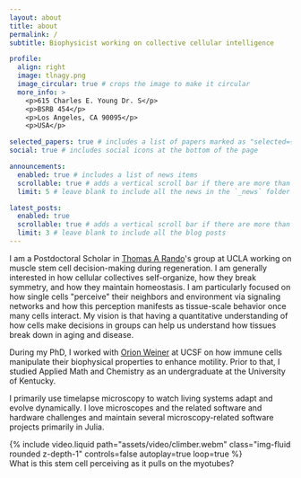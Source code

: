 ```yaml
---
layout: about
title: about
permalink: /
subtitle: Biophysicist working on collective cellular intelligence

profile:
  align: right
  image: tlnagy.png
  image_circular: true # crops the image to make it circular
  more_info: >
    <p>615 Charles E. Young Dr. S</p>
    <p>BSRB 454</p>
    <p>Los Angeles, CA 90095</p>
    <p>USA</p>

selected_papers: true # includes a list of papers marked as "selected={true}"
social: true # includes social icons at the bottom of the page

announcements:
  enabled: true # includes a list of news items
  scrollable: true # adds a vertical scroll bar if there are more than 3 news items
  limit: 5 # leave blank to include all the news in the `_news` folder

latest_posts:
  enabled: true
  scrollable: true # adds a vertical scroll bar if there are more than 3 new posts items
  limit: 3 # leave blank to include all the blog posts
---
```


I am a Postdoctoral Scholar in [Thomas A Rando](https://randolab.healthsciences.ucla.edu/)'s group at UCLA working on muscle stem cell decision-making during regeneration. I am generally interested in how cellular collectives self-organize, how they break symmetry, and how they maintain homeostasis. I am particularly focused on how single cells "perceive" their neighbors and environment via signaling networks and how this perception manifests as tissue-scale behavior once many cells interact. My vision is that having a quantitative understanding of how cells make decisions in groups can help us understand how tissues break down in aging and disease. 

During my PhD, I worked with [Orion Weiner](https://weinerlab.com) at UCSF on how immune cells manipulate their biophysical properties to enhance motility. Prior to that, I studied Applied Math and Chemistry as an undergraduate at the University of Kentucky.

I primarily use timelapse microscopy to watch living systems adapt and evolve dynamically. I love microscopes and the related software and hardware challenges and maintain several microscopy-related software projects primarily in Julia.

<div style="max-width: 600px">
    {% include video.liquid path="assets/video/climber.webm" class="img-fluid rounded z-depth-1" controls=false autoplay=true loop=true %}
</div>
<div class="caption" style="max-width: 600px">
    What is this stem cell perceiving as it pulls on the myotubes?
</div>
